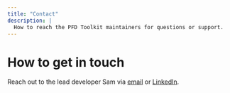 ```yaml
---
title: "Contact"
description: |
  How to reach the PFD Toolkit maintainers for questions or support.
---
```


# How to get in touch

Reach out to the lead developer Sam via [email](mailto:s.o.andrews@liverpool.ac.uk) or [LinkedIn](https://www.linkedin.com/in/sam-o-andrews/).